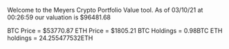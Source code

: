 Welcome to the Meyers Crypto Portfolio Value tool. 
As of 03/10/21 at 00:26:59 our valuation is $96481.68 

BTC Price = $53770.87
 ETH Price = $1805.21
BTC Holdings = 0.98BTC
 ETH holdings = 24.255477532ETH 
